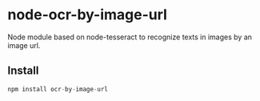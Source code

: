 # node-ocr-by-image-url
Node module based on node-tesseract to recognize texts in images by an image url.

## Install
```js
npm install ocr-by-image-url
```
